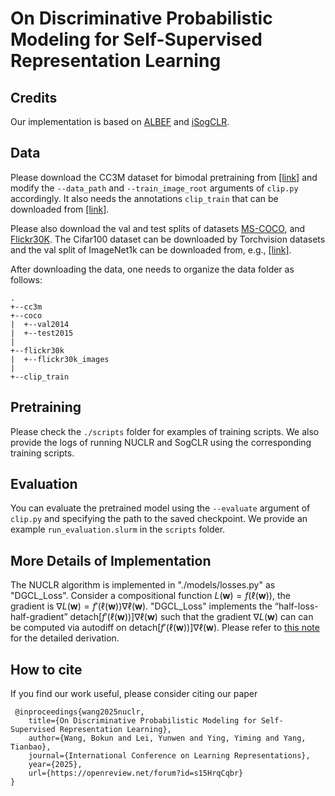 # On Discriminative Probabilistic Modeling for Self-Supervised Representation Learning


## Credits
Our implementation is based on [ALBEF](https://github.com/salesforce/ALBEF) and [iSogCLR](https://github.com/zhqiu/contrastive-learning-iSogCLR/tree/main/bimodal_exps).

## Data

Please download the CC3M dataset for bimodal pretraining from [[link]](https://ai.google.com/research/ConceptualCaptions/download) and modify the `--data_path` and `--train_image_root` arguments of `clip.py` accordingly. It also needs the annotations `clip_train` that can be downloaded from [[link]](https://drive.google.com/drive/folders/1hAd0956xIztfwq0WrWLTGBx8sNuye595?usp=sharing).

Please also download the val and test splits of datasets [MS-COCO](https://cocodataset.org/#download), and [Flickr30K](https://shannon.cs.illinois.edu/DenotationGraph/). The Cifar100 dataset can be downloaded by Torchvision datasets and the val split of ImageNet1k can be downloaded from, e.g., [[link]](https://huggingface.co/datasets/mrm8488/ImageNet1K-val). 

After downloading the data, one needs to organize the data folder as follows:
```
.
+--cc3m
+--coco
|  +--val2014
|  +--test2015
|
+--flickr30k
|  +--flickr30k_images
|
+--clip_train 
```

## Pretraining

Please check the `./scripts` folder for examples of training scripts. We also provide the logs of running NUCLR and SogCLR using the corresponding training scripts.

## Evaluation

You can evaluate the pretrained model using the `--evaluate` argument of `clip.py` and specifying the path to the saved checkpoint. We provide an example `run_evaluation.slurm` in the `scripts` folder.

## More Details of Implementation


The NUCLR algorithm is implemented in "./models/losses.py" as "DGCL_Loss". Consider a compositional function $L(\mathbf{w})=f(\ell(\mathbf{w}))$, the gradient is $\nabla L(\mathbf{w})=f'(\ell(\mathbf{w}))\nabla \ell(\mathbf{w})$. "DGCL_Loss" implements the “half-loss-half-gradient” $\text{detach}[f'(\ell(\mathbf{w}))]\nabla \ell(\mathbf{w})$  such that the gradient $\nabla L(\mathbf{w})$ can can be computed via autodiff on $\text{detach}[f'(\ell(\mathbf{w}))]\nabla \ell(\mathbf{w})$. Please refer to [this note](./dpm_grad_comp.pdf) for the detailed derivation. 


## How to cite
If you find our work useful, please consider citing our paper

```
 @inproceedings{wang2025nuclr,
    title={On Discriminative Probabilistic Modeling for Self-Supervised Representation Learning},
    author={Wang, Bokun and Lei, Yunwen and Ying, Yiming and Yang, Tianbao},
    journal={International Conference on Learning Representations},
    year={2025},
    url={https://openreview.net/forum?id=s15HrqCqbr}
}
```
